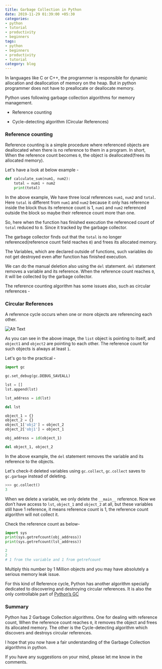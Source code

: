 ```yaml
---
title: Garbage Collection in Python
date: 2019-11-29 01:39:00 +05:30
categories:
- python
- tutorial
- productivity
- beginners
tags:
- python
- beginners
- productivity
- tutorial
category: blog
---
```




In languages like C or C++, the programmer is responsible for dynamic allocation and deallocation of memory on the heap. But in python programmer does not have to preallocate or deallocate memory.

Python uses following garbage collection algorithms for memory management.

- Reference counting

- Cycle-detecting algorithm (Circular References)

### Reference counting

Reference counting is a simple procedure where referenced objects are deallocated when there is no reference to them in a program.
In short, When the reference count becomes `0`, the object is deallocated(frees its allocated memory).

Let's have a look at below example -
```python
def calculate_sum(num1, num2):
    total = num1 + num2
    print(total)
```

In the above example, We have three local references `num1`, `num2` and `total`. Here `total` is different from `num1` and `num2` because it only has reference inside the block thus its reference count is 1, `num1` and `num2` referenced outside the block so maybe their reference count more than one.

So, here when the function has finished execution the referenced count of `total` reduced to `0`. Since it tracked by the garbage collector.

The garbage collector finds out that the `total` is no longer referenced(reference count field reaches `0`) and frees its allocated memory.

The Variables, which are declared outside of functions, such variables do not get destroyed even after function has finished execution.

We can do the manual deletion also using the `del` statement. `del` statement removes a variable and its reference. When the reference count reaches `0`, it will be collected by the garbage collector.

The reference counting algorithm has some issues also, such as circular references -

### Circular References

A reference cycle occurs when one or more objects are referencing each other.

![Alt Text](https://thepracticaldev.s3.amazonaws.com/i/wd5do4dybewld70sqjko.jpg)

As you can see in the above image, the `list` object is pointing to itself, and `object1` and `object2` are pointing to each other. The reference count for such objects is always at least `1`.

Let's go to the practical -

```python
import gc

gc.set_debug(gc.DEBUG_SAVEALL) 

lst = []
lst.append(lst)

lst_address = id(lst)

del lst

object_1 = {}
object_2 = {}
object_1['obj2'] = object_2
object_2['obj1'] = object_1

obj_address = id(object_1)

del object_1, object_2
```
In the above example, the `del` statement removes the variable and its reference to the objects.

Let's check-it deleted variables using `gc.collect`, `gc.collect` saves to `gc.garbage` instead of deleting.

```python
>>> gc.collect()
3
```
When we delete a variable, we only delete the `__main__` reference. Now we don’t have access to `lst`, `object_1` and `object_2` at all, but these variables still have 1 reference, it means reference count is 1, the reference count algorithm will not collect it.

Check the reference count as below-

```python
import sys
print(sys.getrefcount(obj_address))
print(sys.getrefcount(lst_address))

2
2
# 1 from the variable and 1 from getrefcount
```
Multiply this number by 1 Million objects and you may have absolutely a serious memory leak issue.

For this kind of Reference cycle, Python has another algorithm specially dedicated to discovering and destroying circular references. It is also the only controllable part of [Python’s GC](https://docs.python.org/3.6/library/gc.html)

### Summary
Python has 2 Garbage Collection algorithms. One for dealing with reference count, When the reference count reaches `0`, it removes the object and frees its allocated memory. The other is the Cycle-detecting algorithm which discovers and destroys circular references.

I hope that you now have a fair understanding of the Garbage Collection algorithms in python.

If you have any suggestions on your mind, please let me know in the comments.